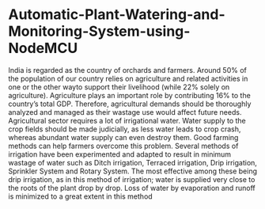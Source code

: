 # Automatic-Plant-Watering-and-Monitoring-System-using-NodeMCU
India is regarded as the country of orchards and farmers. Around 50% of the population of our country relies on agriculture and related activities in one or the other wayto support their livelihood (while 22% solely on agriculture). Agriculture plays an important role by contributing 16% to the country’s total GDP. Therefore, agricultural demands should be thoroughly analyzed and managed as their wastage use would affect future needs. Agricultural sector requires a lot of irrigational water. Water supply to the crop fields should be made judicially, as less water leads to crop crash, whereas abundant water supply can even destroy them. Good farming methods can help farmers overcome this problem. Several methods of irrigation have been experimented and adapted to result in minimum wastage of water such as Ditch irrigation, Terraced irrigation, Drip irrigation, Sprinkler System and Rotary System. The most effective among these being drip irrigation, as in this method of irrigation; water is supplied very close to the roots of the plant drop by drop. Loss of water by evaporation and runoff is minimized to a great extent in this method
